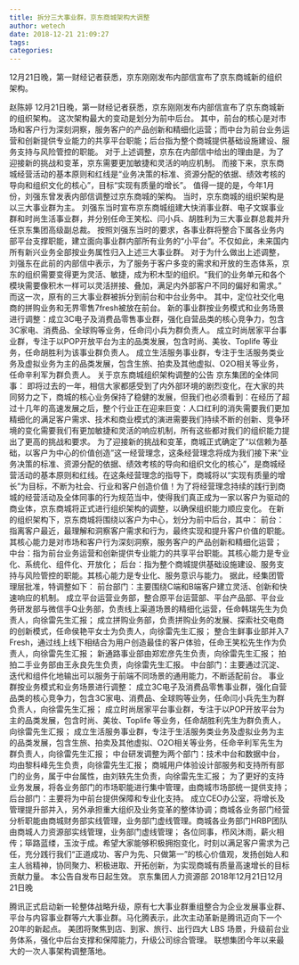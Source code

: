 ```yaml
---
title: 拆分三大事业群，京东商城架构大调整
author: wetech
date: 2018-12-21 21:09:27
tags: 
categories: 
---
```

12月21日晚，第一财经记者获悉，京东刚刚发布内部信宣布了京东商城新的组织架构。
<!-- more -->
赵陈婷
12月21日晚，第一财经记者获悉，京东刚刚发布内部信宣布了京东商城新的组织架构。
这次架构最大的变动是划分为前中后台。
其中，前台的核心是对市场和客户行为深刻洞察，服务客户的产品创新和精细化运营；而中台为前台业务运营和创新提供专业能力的共享平台职能；后台指为整个商城提供基础设施建设、服务支持与风险管控的职能。
对于上述调整，京东在内部信中给出的理由是，为了迎接新的挑战和变革，京东需要更加敏捷和灵活的响应机制。
而接下来，京东商城经营活动的基本原则和红线是“业务决策的标准、资源分配的依据、绩效考核的导向和组织文化的核心”，目标“实现有质量的增长”。
值得一提的是，今年1月份，刘强东曾发表内部信调整过京东商城的架构。
当时，京东商城的组织架构是以三大事业群为主。
刘强东当时宣布京东商城组建大快消事业群、电子文娱事业群和时尚生活事业群，并分别任命王笑松、闫小兵、胡胜利为三大事业群总裁并升任京东集团高级副总裁。
按照刘强东当时的要求，各事业群将整合下属各业务内部平台支撑职能，建立面向事业群内部所有业务的“小平台”。不仅如此，未来国内所有新兴业务全部按业务属性归入上述三大事业群。
对于为什么做出上述调整，刘强东在此前的内部信中表示，为了服务于客户多变的需求和开放的生态体系，京东的组织需要变得更为灵活、敏捷，成为积木型的组织。“我们的业务单元和各个模块需要像积木一样可以灵活拼接、叠加，满足内外部客户不同的偏好和需求。”
而这一次，原有的三大事业群被拆分到前台和中台业务中。
其中，定位社交化电商的拼购业务和无界零售7fresh被放在前台。
新的事业群按业务模式和业务场景进行调整：成立3C电子及消费品零售事业群，强化自营品类的核心竞争力，包含3C家电、消费品、全球购等业务，任命闫小兵为群负责人。
成立时尚居家平台事业群，专注于以POP开放平台为主的品类发展，包含时尚、美妆、Toplife 等业务，任命胡胜利为该事业群负责人。
成立生活服务事业群，专注于生活服务类业务及虚拟业务为主的品类发展，包含生旅、拍卖及其他虚拟、O2O相关等业务，任命辛利军为群负责人。
关于京东商城组织架构调整的公告
京东集团的全体同事：
即将过去的一年，相信大家都感受到了内外部环境的剧烈变化，在大家的共同努力之下，商城的核心业务保持了稳健的发展，但我们也必须看到：在经历了超过十几年的高速发展之后，整个行业正在迎来巨变：人口红利的消失需要我们更加精细化的满足客户需求、技术和商业模式的演进需要我们持续不断的创新、竞争环境的变化需要我们有更加敏捷和灵活的响应机制，所有这些都对我们的组织能力提出了更高的挑战和要求。
为了迎接新的挑战和变革，商城正式确定了“以信赖为基础，以客户为中心的价值创造”这一经营理念，这条经营理念将成为我们接下来“业务决策的标准、资源分配的依据、绩效考核的导向和组织文化的核心”，是商城经营活动的基本原则和红线。在这条经营理念的指导下，商城将以“实现有质量的增长”为目标，不断为社会、行业和客户创造价值！为了将经营理念持续的践行到商城的经营活动及全体同事的行为规范当中，使得我们真正成为一家以客户为驱动的商业体，京东商城将正式进行组织架构的调整，以确保组织能力顺应变化。
在新的组织架构下，京东商城将围绕以客户为中心，划分为前中后台，其中：
前台：指离客户最近，最理解和洞察客户需求和行为，最终实现和提升客户价值的职能。其核心能力是对市场和客户行为深刻洞察，服务客户的产品创新和精细化运营；
中台：指为前台业务运营和创新提供专业能力的共享平台职能。其核心能力是专业化、系统化、组件化、开放化；
后台：指为整个商城提供基础设施建设、服务支持与风险管控的职能。其核心能力是专业化、服务意识与能力。
据此，经集团管理层批准，特调整如下：
前台部门：主要围绕C端和B端客户建立灵活、创新和快速响应的机制。
成立平台运营业务部，整合原平台运营部、平台产品部、平台业务研发部与微信手Q业务部，负责线上渠道场景的精细化运营，任命韩瑞先生为负责人，向徐雷先生汇报；
成立拼购业务部，负责拼购业务的发展、探索社交电商的创新模式，任命侯艳平女士为负责人，向徐雷先生汇报；
整合生鲜事业部并入7 Fresh，通过线上线下相结合为用户创造最佳的客户体验，任命王笑松先生作为负责人，向徐雷先生汇报；
新通路事业部由郑宏彦先生负责，向徐雷先生汇报；
拍拍二手业务部由王永良先生负责，向徐雷先生汇报。
中台部门：主要通过沉淀、迭代和组件化地输出可以服务于前端不同场景的通用能力，不断适配前台。
事业群按业务模式和业务场景进行调整：
成立3C电子及消费品零售事业群，强化自营品类的核心竞争力，包含3C家电、消费品、全球购等业务，任命闫小兵先生为群负责人，向徐雷先生汇报；
成立时尚居家平台事业群，专注于以POP开放平台为主的品类发展，包含时尚、美妆、Toplife 等业务，任命胡胜利先生为群负责人，向徐雷先生汇报；
成立生活服务事业群，专注于生活服务类业务及虚拟业务为主的品类发展，包含生旅、拍卖及其他虚拟、O2O相关等业务，任命辛利军先生为群负责人，向徐雷先生汇报；
中台研发调整为两个部门：技术中台和数据中台，均由黎科峰先生负责，向徐雷先生汇报；
商城用户体验设计部服务和支持所有部门的业务，属于中台属性，由刘轶先生负责，向徐雷先生汇报；
为了更好的支持业务发展，将各业务部门的市场职能进行集中管理，由商城市场部统一提供支持；
后台部门：主要将为中前台提供保障和专业化支持。
成立CEO办公室，将增长及管理提升部并入，另外承担重大组织及业务变革的整体协调；商城各业务部门经营分析职能由商城财务部实线管理，业务部门虚线管理。商城各业务部门HRBP团队由商城人力资源部实线管理，业务部门虚线管理；
各位同事，栉风沐雨，薪火相传；筚路蓝缕，玉汝于成。希望大家能够积极拥抱变化，时刻以满足客户需求为己任，充分践行我们“正道成功、客户为先、只做第一”的核心价值观，发扬创始人和主人翁精神，协同聚力、积极进取、开拓创新，为实现商城有质量高速增长的目标贡献力量。
本公告自发布日起生效。
京东集团人力资源部
2018年12月21日12月21日晚
 
 
腾讯正式启动新一轮整体战略升级，原有七大事业群重组整合为企业发展事业群、平台与内容事业群等六大事业群。马化腾表示，此次主动革新是腾讯迈向下一个20年的新起点。
美团将聚焦到店、到家、旅行、出行四大 LBS 场景，升级前台业务体系，强化中后台支撑和保障能力，升级公司综合管理。
联想集团今年以来最大的一次人事架构调整落地。
